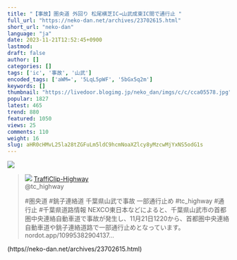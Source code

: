 ```yaml
---
title: "【事故】圏央道 外回り 松尾横芝IC→山武成東IC間で通行止 "
full_url: "https://neko-dan.net/archives/23702615.html"
short_url: "neko-dan"
language: "ja"
date: 2023-11-21T12:52:45+0900
lastmod: 
draft: false
author: []
categories: []
tags: ['ic', '事故', '山武']
encoded_tags: ['aWM=', '5LqL5pWF', '5bGx5q2m']
keywords: []
thumbnail: "https://livedoor.blogimg.jp/neko_dan/imgs/c/c/cca05578.jpg"
popular: 1827
latest: 465
trend: 880
featured: 1050
views: 25
comments: 110
weight: 16
slug: aHR0cHMvL25la28tZGFuLm5ldC9hcmNoaXZlcy8yMzcwMjYxNS5odG1s
---
```


![](https://livedoor.blogimg.jp/neko_dan/imgs/c/c/cca05578.jpg)

<blockquote id='twibodyFKXDRAtH7k'> <p> <img src='https//livedoor.blogimg.jp/neko_dan/imgs/4/0/40e0cbe8.jpg'> <a href='https//twitter.com/tc_highway/status/1726806316151427553' target='_blank'>TraffiClip-Highway </a><br> @tc_highway </p> <p id='twitextFKXDRAtH7k'> #圏央道 #銚子連絡道 千葉県山武で事故 一部通行止め #tc_highway #通行止 #千葉県道路情報 NEXCO東日本などによると、千葉県山武市の首都圏中央連絡自動車道で事故が発生し、11月21日1220から、首都圏中央連絡自動車道や銚子連絡道路で一部通行止めとなっています。 nordot.app/10995382904137… </p> </blockquote> 

(https//neko-dan.net/archives/23702615.html)

